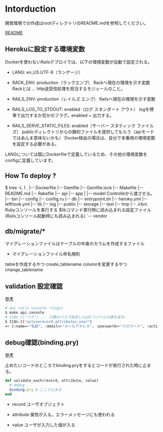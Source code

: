 # Intorduction

開発環境での作成はrootディレクトリのREADME.mdを参照してください。

[README](../README.md)

## Herokuに設定する環境変数

Dockerを使わないRailsデプロイでは、以下の環境変数が自動で設定される。

- LANG: en_US.UTF-8（ランゲージ）

- RACK_ENV: production（ラックエンブ）
Rackへ現在の環境を示す変数
Rackとは … http送受信処理を担当するモジュールのこと。

- RAILS_ENV: production（レイルズ エンブ）
Railsへ現在の環境を示す変数

- RAILS_LOG_TO_STDOUT: enabled（ログ スタンダート アウト）
logを標準で出力するか否かのフラグ。enabled = 出力する。

- RAILS_SERVE_STATIC_FILES: enabled（サーバー スタティック ファイルズ）
publicディレクトリからの静的ファイルを提供してもらう（apiモードではあんま意味ないかも）
Docker経由の場合は、自分で本番用の環境変数を設定する必要がある。

LANGについては既にDockerfileで定義しているため、その他の環境変数をconfigに定義しています。

## How To deploy ?

$ tree -L 1
.
|-- Dockerfile
|-- Gemfile
|-- Gemfile.lock
|-- Makefile
|-- README.md
|-- Rakefile
|-- api
|-- app
|   |-- model Controlleから渡させる。
|-- bin
|-- config
|-- config.ru
|-- db
|-- entrypoint.sh
|-- heroku.yml
|-- lefthook.yml
|-- lib
|-- log
|-- public
|-- storage
|-- test
|-- tmp
|-- .irbrc Rubyコンソールを実行する $libコマンド実行時に読み込まれる設定ファイル(Railsコンソール起動時にも読み込まれる)
`-- vendor

## db/migrate/*

マイグレーションファイルはテーブルの中身のカラムを作成するファイル

- マイグレーションファイル命名規則

tableを作成するやつ
create_tablename
columnを変更するやつ
change_tablename

## validation 設定確認

[参考](https://blog.cloud-acct.com/posts/u-rails-error-messages-jayml)

```sh
# api rails console へlogin
$ make api.console
# I18n.t("パス") ... 引数のパスで指定したymlファイルの値を返す。
$ I18n.t("activerecord.attributes.user")
=> {:name=>"名前", :email=>"メールアドレス", :password=>"パスワード", :activated=>"アクティブフラグ", :admin=>"管理者"}
```

## debug確認(binding.pry)

[参考](https://blog.cloud-acct.com/posts/u-rails-custom-eachvalidator)

止めたいコードのところでbinding.pryをするとコードが実行された時に止まる。

```ruby
def validate_each(record, attribute, value)
  # debug
  binding.pry # ここで止まる
end
```

- record
ユーザオブジェクト

- attribute
属性が入る。エラーメッセージにも使われる

- value
ユーザが入力した値が入る
